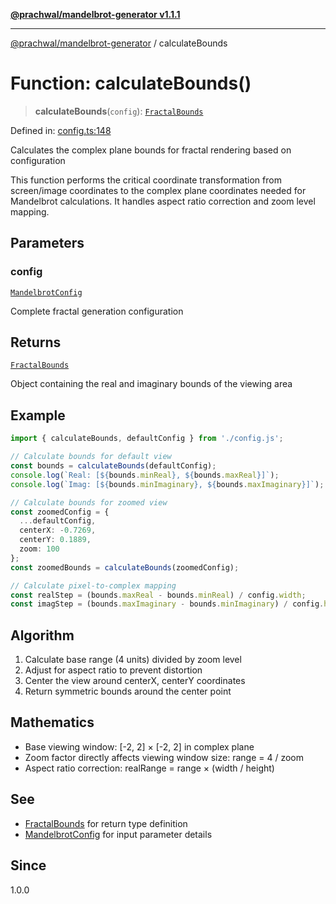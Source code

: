 [**@prachwal/mandelbrot-generator v1.1.1**](../README.md)

***

[@prachwal/mandelbrot-generator](../globals.md) / calculateBounds

# Function: calculateBounds()

> **calculateBounds**(`config`): [`FractalBounds`](../interfaces/FractalBounds.md)

Defined in: [config.ts:148](https://github.com/prachwal/mandelbrot-generator/blob/da157e1b866785501d38ccb7552859d4482dd1a8/src/config.ts#L148)

Calculates the complex plane bounds for fractal rendering based on configuration

This function performs the critical coordinate transformation from screen/image
coordinates to the complex plane coordinates needed for Mandelbrot calculations.
It handles aspect ratio correction and zoom level mapping.

## Parameters

### config

[`MandelbrotConfig`](../interfaces/MandelbrotConfig.md)

Complete fractal generation configuration

## Returns

[`FractalBounds`](../interfaces/FractalBounds.md)

Object containing the real and imaginary bounds of the viewing area

## Example

```typescript
import { calculateBounds, defaultConfig } from './config.js';

// Calculate bounds for default view
const bounds = calculateBounds(defaultConfig);
console.log(`Real: [${bounds.minReal}, ${bounds.maxReal}]`);
console.log(`Imag: [${bounds.minImaginary}, ${bounds.maxImaginary}]`);

// Calculate bounds for zoomed view
const zoomedConfig = {
  ...defaultConfig,
  centerX: -0.7269,
  centerY: 0.1889, 
  zoom: 100
};
const zoomedBounds = calculateBounds(zoomedConfig);

// Calculate pixel-to-complex mapping
const realStep = (bounds.maxReal - bounds.minReal) / config.width;
const imagStep = (bounds.maxImaginary - bounds.minImaginary) / config.height;
```

## Algorithm

1. Calculate base range (4 units) divided by zoom level
2. Adjust for aspect ratio to prevent distortion
3. Center the view around centerX, centerY coordinates
4. Return symmetric bounds around the center point

## Mathematics

- Base viewing window: [-2, 2] × [-2, 2] in complex plane
- Zoom factor directly affects viewing window size: range = 4 / zoom
- Aspect ratio correction: realRange = range × (width / height)

## See

 - [FractalBounds](../interfaces/FractalBounds.md) for return type definition
 - [MandelbrotConfig](../interfaces/MandelbrotConfig.md) for input parameter details

## Since

1.0.0
